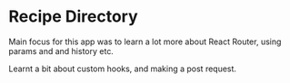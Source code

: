 # Recipe Directory

Main focus for this app was to learn a lot more about React Router, using params and and history etc.

Learnt a bit about custom hooks, and making a post request.
